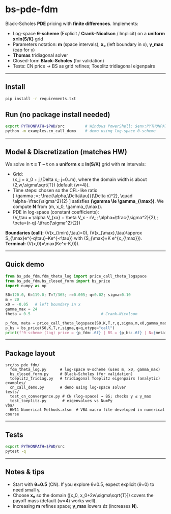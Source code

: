 # bs-pde-fdm

Black–Scholes **PDE** pricing with **finite differences**. Implements:
- Log-space **θ-scheme** (Explicit / **Crank–Nicolson** / Implicit) on a **uniform x=ln(S/K)** grid
- Parameters notation: **m** (space intervals), **x₀** (left boundary in x), **γ_max** (cap for γ)
- **Thomas** tridiagonal solver
- Closed-form **Black–Scholes** (for validation)
- Tests: CN price → BS as grid refines; Toeplitz tridiagonal eigenpairs

---

## Install
```bash
pip install -r requirements.txt
```

## Run (no package install needed)
```bash
export PYTHONPATH=$PWD/src         # Windows PowerShell: $env:PYTHONPATH="$PWD/src"
python -m examples.cn_call_demo    # demo using log-space θ-scheme
```

---

## Model & Discretization (matches HW)
We solve in **τ = T − t** on a **uniform x = ln(S/K)** grid with **m** intervals:

- Grid:  
  \(x_j = x_0 + j\,\Delta x,\; j=0..m\), where the domain width is about \(2\,w\,\sigma\sqrt{T}\) (default \(w=4\)).  
- Time steps: chosen so the CFL-like ratio  
  \[
  \gamma \;=\; \frac{\alpha\,\Delta\tau}{(\Delta x)^2}, \quad \alpha=\frac{\sigma^2}{2}
  \]
  satisfies **\(\gamma \le \gamma_{\max}\)**. We compute **N** from \(m, x_0, \gamma_{\max}\).
- PDE in log-space (constant coefficients):  
  \(V_\tau = \alpha V_{xx} + \beta V_x - rV,\;\; \alpha=\tfrac{\sigma^2}{2},\; \beta=(r-q)-\tfrac{\sigma^2}{2}\)

**Boundaries (call):** \(V(x_{\min},\tau)=0\), \(V(x_{\max},\tau)\approx S_{\max}e^{-q\tau}-Ke^{-r\tau}\) with \(S_{\max}=K e^{x_{\max}}\).  
**Terminal:** \(V(x,0)=\max(Ke^x-K,0)\).

---

## Quick demo
```python
from bs_pde_fdm.fdm_theta_log import price_call_theta_logspace
from bs_pde_fdm.bs_closed_form import bs_price
import numpy as np

S0=120.0, K=119.0; T=7/365; r=0.005; q=0.02; sigma=0.10
m = 20
x0 = -0.05   # left boundary in x
gamma_max = 24
theta = 0.5                               # Crank–Nicolson

p_fdm, meta = price_call_theta_logspace(S0,K,T,r,q,sigma,m,x0,gamma_max,theta)
p_bs = bs_price(S0,K,T,r,sigma,q=q,otype="call")
print(f"θ-scheme (log) price = {p_fdm:.6f} | BS = {p_bs:.6f} | N={meta['N']} | dx={meta['dx']:.5f}")
```

---

## Package layout
```
src/bs_pde_fdm/
  fdm_theta_log.py      # log-space θ-scheme (uses m, x0, gamma_max)
  bs_closed_form.py     # Black–Scholes (for validation)
  toeplitz_tridiag.py   # tridiagonal Toeplitz eigenpairs (analytic)
examples/
  cn_call_demo.py       # demo using log-space solver
tests/
  test_cn_convergence.py # CN (log-space) → BS; checks γ ≤ γ_max
  test_toeplitz.py       # eigenvalues vs NumPy
vba/
  HW11 Numerical Methods.xlsm  # VBA macro file developed in numerical course
```

---

## Tests
```bash
export PYTHONPATH=$PWD/src
pytest -q
```

---

## Notes & tips
- Start with **θ=0.5** (CN). If you explore θ≠0.5, expect explicit (θ=0) to need small γ.
- Choose **x₀** so the domain \([x_0, x_0+2w\sigma\sqrt{T}]\) covers the payoff mass (default \(w=4\) works well).
- Increasing **m** refines space; **γ_max** lowers Δτ (increases **N**).
